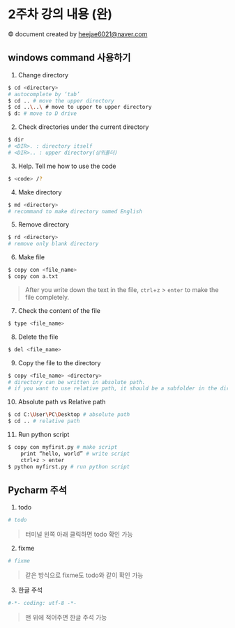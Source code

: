 # 2주차 강의 내용 (완)
&copy; document created by heejae6021@naver.com

## windows command 사용하기

1. Change directory
```bash
$ cd <directory>
# autocomplete by ‘tab’
$ cd .. # move the upper directory
$ cd ..\..\ # move to upper to upper directory
$ d: # move to D drive
```
2. Check directories under the current directory
```bash
$ dir
# <DIR>. : directory itself
# <DIR>.. : upper directory(상위폴더)
```
3. Help. Tell me how to use the code
```bash
$ <code> /?
```
4. Make directory
```bash
$ md <directory>
# recommand to make directory named English
```
5. Remove directory
```bash
$ rd <directory>
# remove only blank directory
```
6. Make file
```bash
$ copy con <file_name>
$ copy con a.txt
```
> After you write down the text in the file, `ctrl`+`z` > `enter`  to make the file completely.  
7. Check the content of the file
```bash
$ type <file_name>
```
8. Delete the file 
```bash
$ del <file_name>
```
9. Copy the file to the directory
```bash
$ copy <file_name> <directory>
# directory can be written in absolute path. 
# if you want to use relative path, it should be a subfolder in the directory of the file.
``` 
10. Absolute path vs Relative path
```bash
$ cd C:\User\PC\Desktop # absolute path
$ cd .. # relative path
```
11. Run python script
```bash
$ copy con myfirst.py # make script
	print “hello, world” # write script
	ctrl+z > enter
$ python myfirst.py # run python script
```
## Pycharm 주석

1. todo
```python
# todo
```
> 터미널 왼쪽 아래 클릭하면 todo 확인 가능
2. fixme
```python
# fixme
```
> 같은 방식으로 fixme도 todo와 같이 확인 가능
3. 한글 주석
```python
#-*- coding: utf-8 -*-
```
> 맨 위에 적어주면 한글 주석 가능
